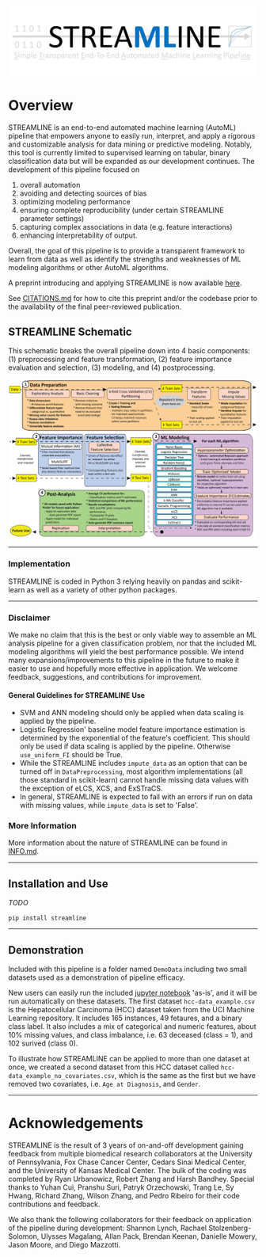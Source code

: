 ![alttext](https://github.com/UrbsLab/STREAMLINE/blob/main/Pictures/STREAMLINE_LOGO.jpg?raw=true)
# Overview
STREAMLINE is an end-to-end automated machine learning (AutoML) pipeline that empowers anyone 
to easily run, interpret, and apply a rigorous and customizable analysis for data mining 
or predictive modeling. Notably, this tool is currently limited to supervised learning on 
tabular, binary classification data but will be expanded as our development continues. The 
development of this pipeline focused on 
1) overall automation
2) avoiding and detecting sources of bias 
3) optimizing modeling performance
4) ensuring complete reproducibility (under certain STREAMLINE parameter settings)
5) capturing complex associations in data (e.g. feature interactions)
6) enhancing interpretability of output. 

Overall, the goal of this pipeline is to provide a transparent framework to learn from data as well as identify 
the strengths and weaknesses of ML modeling algorithms or other AutoML algorithms.

A preprint introducing and applying STREAMLINE is now available 
[here](https://arxiv.org/abs/2206.12002?fbclid=IwAR1toW5AtDJQcna0_9Sj73T9kJvuB-x-swnQETBGQ8lSwBB0z2N1TByEwlw).

See [CITATIONS.md](./CITATIONS.md) for how to cite this preprint and/or the codebase prior to the availability of the final 
peer-reviewed publication.

## STREAMLINE Schematic

This schematic breaks the overall pipeline down into 4 basic components: 
(1) preprocessing and feature transformation, 
(2) feature importance evaluation and selection, 
(3) modeling, and 
(4) postprocessing.

![alttext](https://github.com/UrbsLab/STREAMLINE/blob/main/Pictures/ML_pipe_schematic.png?raw=true)

***
### Implementation
STREAMLINE is coded in Python 3 relying heavily on pandas and scikit-learn as well as a variety of other python packages.

***
### Disclaimer
We make no claim that this is the best or only viable way to assemble an ML analysis pipeline for a given 
classification problem, nor that the included ML modeling algorithms will yield the best performance possible. 
We intend many expansions/improvements to this pipeline in the future to make it easier to use and hopefully more effective in application.  We welcome feedback, suggestions, and contributions for improvement.

#### General Guidelines for STREAMLINE Use
* SVM and ANN modeling should only be applied when data scaling is applied by the pipeline.
* Logistic Regression' baseline model feature importance estimation is determined by the exponential of the feature's coefficient. This should only be used if data scaling is applied by the pipeline.  Otherwise `use_uniform_FI` should be True.
* While the STREAMLINE includes `impute_data` as an option that can be turned off in `DataPreprocessing`, most algorithm implementations (all those standard in scikit-learn) cannot handle missing data values with the exception of eLCS, XCS, and ExSTraCS. 
* In general, STREAMLINE is expected to fail with an errors if run on data with missing values, while `impute_data` is set to 'False'.

### More Information
More information about the nature of STREAMLINE can be found in [INFO.md](./INFO.md).

***
## Installation and Use

*TODO*

```
pip install streamline
```

***

## Demonstration 
Included with this pipeline is a folder named `DemoData` including two small datasets used as a demonstration of pipeline efficacy. 

New users can easily run the included [jupyter notebook](https://github.com/raptor419/STREAMLINE_Dev/blob/main/STREAMLINE-Notebook.ipynb) 'as-is', and it will be run automatically on these datasets. 
The first dataset `hcc-data_example.csv` is the Hepatocellular Carcinoma (HCC) dataset taken from the UCI Machine Learning repository. 
It includes 165 instances, 49 fetaures, and a binary class label. 
It also includes a mix of categorical and numeric features, about 10% missing values, and class imbalance, i.e. 63 deceased (class = 1), and 102 surived (class 0).  

To illustrate how STREAMLINE can be applied to more than one 
dataset at once, we created a second dataset from this HCC dataset called `hcc-data_example_no_covariates.csv`, which is the same as the first but we have removed two covariates, i.e. `Age at Diagnosis`, and `Gender`.

***
# Acknowledgements
STREAMLINE is the result of 3 years of on-and-off development gaining feedback from multiple biomedical research collaborators at the University of Pennsylvania, 
Fox Chase Cancer Center, Cedars Sinai Medical Center, and the University of Kansas Medical Center. 
The bulk of the coding was completed by Ryan Urbanowicz, Robert Zhang and Harsh Bandhey. Special thanks to 
Yuhan Cui, Pranshu Suri, Patryk Orzechowski, Trang Le, Sy Hwang, Richard Zhang, Wilson Zhang, 
and Pedro Ribeiro for their code contributions and feedback.  

We also thank the following collaborators for their feedback on application 
of the pipeline during development: Shannon Lynch, Rachael Stolzenberg-Solomon, 
Ulysses Magalang, Allan Pack, Brendan Keenan, Danielle Mowery, Jason Moore, and Diego Mazzotti.